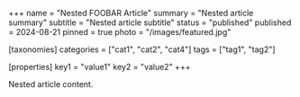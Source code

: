 +++
name = "Nested FOOBAR Article"
summary = "Nested article summary"
subtitle = "Nested article subtitle"
status = "published"
published = 2024-08-21
pinned = true
photo = "/images/featured.jpg"

[taxonomies]
categories = ["cat1", "cat2", "cat4"]
tags = ["tag1", "tag2"]

[properties]
key1 = "value1"
key2 = "value2"
+++

Nested article content.
